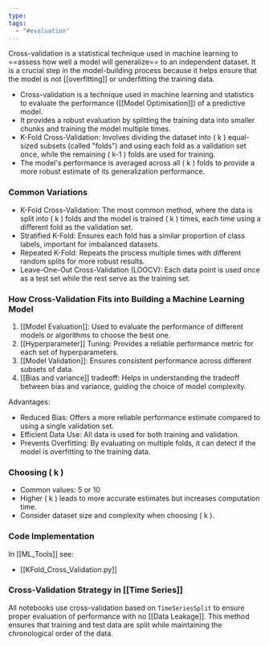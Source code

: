 ```yaml
---
type: 
tags:
  - "#evaluation"
---
```

Cross-validation is a statistical technique used in machine learning to ==assess how well a model will generalize== to an independent dataset. It is a crucial step in the model-building process because it helps ensure that the model is not [[overfitting]] or underfitting the training data.

- Cross-validation is a technique used in machine learning and statistics to evaluate the performance ([[Model Optimisation]]) of a predictive model.
- It provides a robust evaluation by splitting the training data into smaller chunks and training the model multiple times.
- K-Fold Cross-Validation: Involves dividing the dataset into \( k \) equal-sized subsets (called "folds") and using each fold as a validation set once, while the remaining \( k-1 \) folds are used for training.
- The model's performance is averaged across all \( k \) folds to provide a more robust estimate of its generalization performance.
### Common Variations

- K-Fold Cross-Validation: The most common method, where the data is split into \( k \) folds and the model is trained \( k \) times, each time using a different fold as the validation set.
- Stratified K-Fold: Ensures each fold has a similar proportion of class labels, important for imbalanced datasets.
- Repeated K-Fold: Repeats the process multiple times with different random splits for more robust results.
- Leave-One-Out Cross-Validation (LOOCV): Each data point is used once as a test set while the rest serve as the training set.

### How Cross-Validation Fits into Building a Machine Learning Model

1. [[Model Evaluation]]: Used to evaluate the performance of different models or algorithms to choose the best one.
2. [[Hyperparameter]] Tuning: Provides a reliable performance metric for each set of hyperparameters.
3. [[Model Validation]]: Ensures consistent performance across different subsets of data.
4. [[Bias and variance]] tradeoff: Helps in understanding the tradeoff between bias and variance, guiding the choice of model complexity.

Advantages:
- Reduced Bias: Offers a more reliable performance estimate compared to using a single validation set.
- Efficient Data Use: All data is used for both training and validation.
- Prevents Overfitting: By evaluating on multiple folds, it can detect if the model is overfitting to the training data.
### Choosing \( k \)

- Common values: 5 or 10
- Higher \( k \) leads to more accurate estimates but increases computation time.
- Consider dataset size and complexity when choosing \( k \).

### Code Implementation

In [[ML_Tools]] see:
- [[KFold_Cross_Validation.py]]

### Cross-Validation Strategy in [[Time Series]]

All notebooks use cross-validation based on `TimeSeriesSplit` to ensure proper evaluation of performance with no [[Data Leakage]]. This method ensures that training and test data are split while maintaining the chronological order of the data.